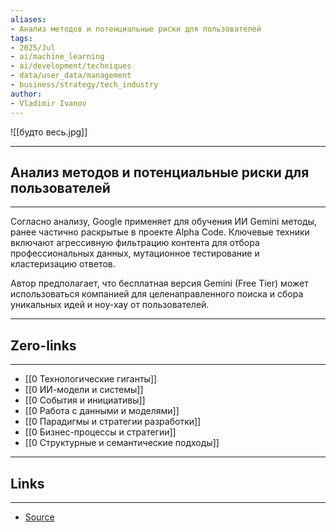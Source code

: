 ```yaml
---
aliases: 
- Анализ методов и потенциальные риски для пользователей 
tags:
- 2025/Jul
- ai/machine_learning
- ai/development/techniques
- data/user_data/management
- business/strategy/tech_industry
author:
- Vladimir Ivanov
---
```

![[будто весь.jpg]]

-----
##  Анализ методов и потенциальные риски для пользователей 
-----
Согласно анализу, Google применяет для обучения ИИ Gemini методы, ранее частично раскрытые в проекте Alpha Code. Ключевые техники включают агрессивную фильтрацию контента для отбора профессиональных данных, мутационное тестирование и кластеризацию ответов. 

Автор предполагает, что бесплатная версия Gemini (Free Tier) может использоваться компанией для целенаправленного поиска и сбора уникальных идей и ноу-хау от пользователей.

---
## Zero-links
---
- [[0 Технологические гиганты]]
- [[0 ИИ-модели и системы]]
- [[0 События и инициативы]]
- [[0 Работа с данными и моделями]]
- [[0 Парадигмы и стратегии разработки]]
- [[0 Бизнес-процессы и стратегии]]
- [[0 Структурные и семантические подходы]]

---
## Links
---
- [Source](https://t.me/c/1467914348/72860)